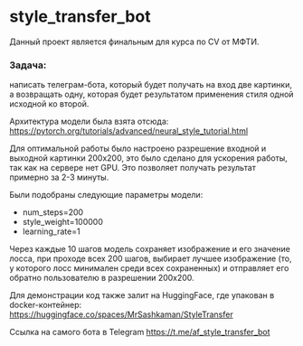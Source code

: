 # style_transfer_bot

Данный проект является финальным для курса по CV от МФТИ.

### Задача:
написать телеграм-бота, который будет получать на вход две картинки, а возвращать одну, которая будет результатом применения стиля одной исходной ко второй.

Архитектура модели была взята отсюда:
https://pytorch.org/tutorials/advanced/neural_style_tutorial.html

Для оптимальной работы было настроено разрешение входной и выходной картинки 200x200, это было сделано для ускорения работы, так как на сервере нет GPU. Это позволяет получать результат примерно за 2-3 минуты.

Были подобраны следующие параметры модели:
- num_steps=200
- style_weight=100000
- learning_rate=1

Через каждые 10 шагов модель сохраняет изображение и его значение лосса, при проходе всех 200 шагов, выбирает лучшее изображение (то, у которого лосс минимален среди всех сохраненных) и отправляет его обратно пользователю в разрешении 200x200.

Для демонстрации код также залит на HuggingFace, где упакован в docker-контейнер:
https://huggingface.co/spaces/MrSashkaman/StyleTransfer

Ссылка на самого бота в Telegram
https://t.me/af_style_transfer_bot









